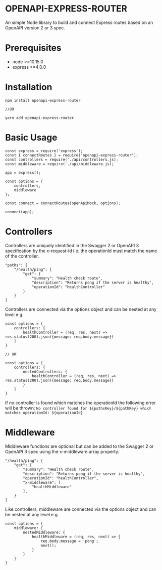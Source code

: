 # OPENAPI-EXPRESS-ROUTER

An simple Node library to build and connect Express routes based on an OpenAPI version 2 or 3 spec.

# Prerequisites

- node >=10.15.0
- express >=4.0.0

# Installation

    npm install openapi-express-router
    
    //OR
    
    yarn add openapi-express-router

# Basic Usage

    const express = require('express');
    const { connectRoutes } = require('openapi-express-router');
    const controllers = require('./api/controllers.js);
    const middleware = require('./api/middleware.js);

    app = express();

    const options = {
        controllers,
        middleware
    };

    const connect = connectRoutes(openApiMock, options);

    connect(app);

# Controllers

Controllers are uniquely identified in the Swagger 2 or OpenAPI 3 specification by the x-request-id i.e. the operationId must match the name of the controller.

    "paths": {
        "/health/ping": {
            "get": {
                "summary": "Health check route",
                "description": "Returns pong if the server is healthy",
                "operationId": "healthController"
            }
        }
    }

Controllers are connected via the options object and can be nested at any level e.g.

    const options = {
        controllers: {
            healthController = (req, res, next) => res.status(200).json({message: req.body.message})
        }
    }

    // OR

    const options = {
        controllers: {
            nestedControllers: {
                healthController = (req, res, next) => res.status(200).json({message: req.body.message})
            }
        }
    }

If no controller is found which matches the operationId the following error will be thrown:
`No controller found for ${pathsKey}/${pathKey} which matches operationId: ${operationId}`

# Middleware

Middleware functions are optional but can be added to the Swagger 2 or OpenAPI 3 spec using the x-middleware array property.

    "/health/ping": {
        "get": {
            "summary": "Health check route",
            "description": "Returns pong if the server is healthy",
            "operationId": "healthController",
            "x-middleware": [
                "healthMiddleware"
            ],
        }
    }

Like controllers, middleware are connected via the options object and can be nested at any level e.g.

    const options = {
        middleware: {
            nestedMiddleware: {
                healthMiddleware = (req, res, next) => {
                    req.body.message = 'pong';
                    next();
                }
            }
        }
    }
